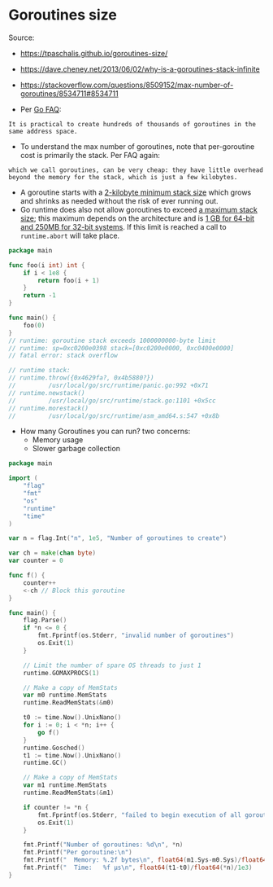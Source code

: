 # Goroutines size

Source:
- <https://tpaschalis.github.io/goroutines-size/>
- <https://dave.cheney.net/2013/06/02/why-is-a-goroutines-stack-infinite>
- <https://stackoverflow.com/questions/8509152/max-number-of-goroutines/8534711#8534711>


- Per [Go FAQ](https://golang.org/doc/faq#goroutines):

```
It is practical to create hundreds of thousands of goroutines in the same address space.
```

- To understand the max number of goroutines, note that per-goroutine cost is primarily the stack. Per FAQ again:

```
which we call goroutines, can be very cheap: they have little overhead beyond the memory for the stack, which is just a few kilobytes.
```

- A goroutine starts with a [2-kilobyte minimum stack size](https://github.com/golang/go/blob/go1.18.3/src/runtime/stack.go#L74) which grows and shrinks as needed without the risk of ever running out.
- Go runtime does also not allow goroutines to exceed [a maximum stack size](https://github.com/golang/go/blob/go1.18.3/src/runtime/stack.go#L1094); this maximum depends on the architecture and is [1 GB for 64-bit and 250MB for 32-bit systems](https://github.com/golang/go/blob/go1.18.3/src/runtime/proc.go#L155). If this limit is reached a call to `runtime.abort` will take place.

```go
package main

func foo(i int) int {
	if i < 1e8 {
		return foo(i + 1)
	}
	return -1
}

func main() {
	foo(0)
}
// runtime: goroutine stack exceeds 1000000000-byte limit
// runtime: sp=0xc0200e0398 stack=[0xc0200e0000, 0xc0400e0000]
// fatal error: stack overflow

// runtime stack:
// runtime.throw({0x4629fa?, 0x4b5880?})
//         /usr/local/go/src/runtime/panic.go:992 +0x71
// runtime.newstack()
//         /usr/local/go/src/runtime/stack.go:1101 +0x5cc
// runtime.morestack()
//         /usr/local/go/src/runtime/asm_amd64.s:547 +0x8b
```

- How many Goroutines you can run? two concerns:
  - Memory usage
  - Slower garbage collection

```go
package main

import (
	"flag"
	"fmt"
	"os"
	"runtime"
	"time"
)

var n = flag.Int("n", 1e5, "Number of goroutines to create")

var ch = make(chan byte)
var counter = 0

func f() {
	counter++
	<-ch // Block this goroutine
}

func main() {
	flag.Parse()
	if *n <= 0 {
		fmt.Fprintf(os.Stderr, "invalid number of goroutines")
		os.Exit(1)
	}

	// Limit the number of spare OS threads to just 1
	runtime.GOMAXPROCS(1)

	// Make a copy of MemStats
	var m0 runtime.MemStats
	runtime.ReadMemStats(&m0)

	t0 := time.Now().UnixNano()
	for i := 0; i < *n; i++ {
		go f()
	}
	runtime.Gosched()
	t1 := time.Now().UnixNano()
	runtime.GC()

	// Make a copy of MemStats
	var m1 runtime.MemStats
	runtime.ReadMemStats(&m1)

	if counter != *n {
		fmt.Fprintf(os.Stderr, "failed to begin execution of all goroutines")
		os.Exit(1)
	}

	fmt.Printf("Number of goroutines: %d\n", *n)
	fmt.Printf("Per goroutine:\n")
	fmt.Printf("  Memory: %.2f bytes\n", float64(m1.Sys-m0.Sys)/float64(*n))
	fmt.Printf("  Time:   %f µs\n", float64(t1-t0)/float64(*n)/1e3)
}
```